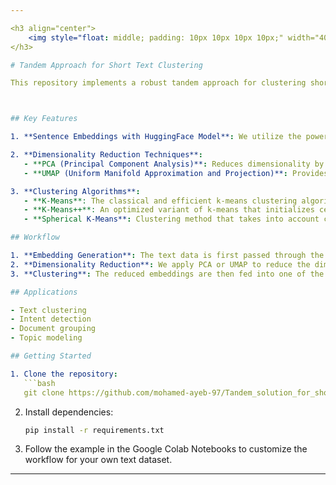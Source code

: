 ```yaml
---

<h3 align="center">
    <img style="float: middle; padding: 10px 10px 10px 10px;" width="400" height="260" src="Assets/clust.png" /></a>
</h3>

# Tandem Approach for Short Text Clustering

This repository implements a robust tandem approach for clustering short texts, leveraging state-of-the-art natural language processing (NLP) techniques. By using sentence embeddings, dimensionality reduction, and clustering algorithms, this solution effectively groups semantically similar texts.



## Key Features

1. **Sentence Embeddings with HuggingFace Model**: We utilize the powerful `all-MiniLM-L6-v2` model from Hugging Face's Sentence Transformers to generate high-quality sentence embeddings. This model provides rich representations of short text with its compact and efficient architecture.

2. **Dimensionality Reduction Techniques**:
   - **PCA (Principal Component Analysis)**: Reduces dimensionality by projecting embeddings onto principal components while retaining as much variance as possible.
   - **UMAP (Uniform Manifold Approximation and Projection)**: Provides high-performance non-linear dimensionality reduction to enhance clustering results.

3. **Clustering Algorithms**:
   - **K-Means**: The classical and efficient k-means clustering algorithm, grouping points based on geometric proximity.
   - **K-Means++**: An optimized variant of k-means that initializes centroids to improve convergence speed and cluster quality.
   - **Spherical K-Means**: Clustering method that takes into account cosine similarity between embeddings, making it ideal for text data.

## Workflow

1. **Embedding Generation**: The text data is first passed through the `all-MiniLM-L6-v2` model to generate sentence embeddings.
2. **Dimensionality Reduction**: We apply PCA or UMAP to reduce the dimensionality of the embeddings, making clustering more efficient and effective.
3. **Clustering**: The reduced embeddings are then fed into one of the clustering algorithms (K-Means, K-Means++, or Spherical K-Means) to obtain clusters of semantically related texts.

## Applications

- Text clustering
- Intent detection
- Document grouping
- Topic modeling

## Getting Started

1. Clone the repository:
   ```bash
   git clone https://github.com/mohamed-ayeb-97/Tandem_solution_for_short_text_clustering.git
   ```

2. Install dependencies:
   ```bash
   pip install -r requirements.txt
   ```

3. Follow the example in the Google Colab Notebooks to customize the workflow for your own text dataset.

---
```

